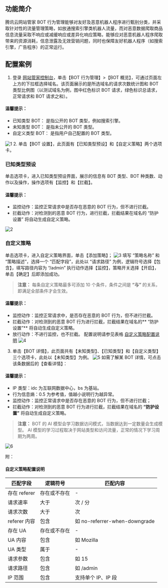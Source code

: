 ## 功能简介
腾讯云网站管家 BOT 行为管理能够对友好及恶意机器人程序进行甄别分类，并采取针对性的流量管理策略，如放通搜索引擎类机器人流量，而对恶意数据爬取商品信息流量采取不响应或减缓响应或差异化响应策略，能够应对恶意机器人程序爬取带来的资源消耗，信息泄露及无效营销问题，同时也保障友好机器人程序（如搜索引擎，广告程序）的正常运行。
## 配置案例
1. 登录 [网站管家控制台](https://console.cloud.tencent.com/guanjia)，单击【BOT 行为管理】>【BOT 概览】，可通过页面左上方的下拉框选择域名。该页面展示的是所选域名的请求次数统计图和 BOT 类型比例图（以测试域名为例，图中红色标识 BOT 请求，绿色标识总请求，正常请求和 BOT 请求之和）。
####  温馨提示：
 - 已知类型 BOT：   是指公开的 BOT 类型，例如搜索引擎。
 - 未知类型 BOT：   是指未公开的 BOT 类型。
 - 自定义类型 BOT： 是指用户自己配置的 BOT 类型。

 ![1](https://main.qcloudimg.com/raw/86acf437bdda2f0c07f5a1159ff8ebd0.png)
2. 单击【BOT 设置】，此页面有【已知类型预设】和【自定义策略】两个选项卡。
### 已知类型预设
单击选项卡，进入已知类型预设界面，展示的信息有 BOT 类型、BOT 种类数、动作以及操作，操作选项有【监控】和【拦截】。
#### 温馨提示：
 - 监控动作：监控正常请求中是否存在恶意的 BOT 行为，但不进行拦截。
 - 拦截动作：对检测到的恶意 BOT 行为，进行拦截，拦截结果在域名的 “防护设置” 将自动生成自定义策略。

 ![2](https://main.qcloudimg.com/raw/ab6688725ab9b41d98f5e3094639408a.png)
### 自定义策略
单击选项卡，进入自定义策略界面，单击【添加策略】；
 ![3](https://main.qcloudimg.com/raw/0d579157a429b1ae1eea676866ed7db6.png)
填写 “策略名称” 和 “策略描述”，选择一个 “匹配字段”，此处以 “请求路径” 为例，逻辑符号选择【包含】，填写路径内容为 “/admin” 执行动作选择【监控】，策略开关选择【开启】，单击【确定】后即添加成功。
>**注意：**
>每条自定义策略最多可添加 10 个条件，条件之间是 **“与”** 的关系，即满足全部条件才会生效。

 #### 温馨提示：  
 - 监控动作：监控正常请求中，是否存在恶意的 BOT 行为，但不进行拦截。
 - 拦截动作：对检测到的恶意 BOT 行为进行拦截，拦截结果在域名的** “防护设置”** 将自动生成自定义策略。
 - 放行动作：不进行监控，也不拦截。
配置说明请参见表格 [自定义策略配置说明](#peizhi)
 ![4](https://main.qcloudimg.com/raw/cf7b9c85acc1b6ed7ab02765bca6fead.png)

3. 单击【BOT 详情】，此页面共有【未知类型】、【已知类型】和【自定义类型】三个选项卡，此处以【未知类型】为例。
![5](https://main.qcloudimg.com/raw/585f4006402e640254520b9f02939c09.png)
如需了解某 BOT 详情，可点击该条数据后的【查看详情】：
#### 温馨提示：
 - IP 类型：idc 为互联网数据中心，bs 为基站。
 - 行为信息熵：0.5 为参考值，值越小说明行为越异常。
 - 监控动作：监控正常请求中是否存在恶意的 BOT 行为，但不进行拦截；
 - 拦截动作：对检测到的恶意 BOT 行为进行拦截，拦截结果在域名的 **“防护设置”** 将自动生成自定义策略。
 >**注意：**
 >BOT 的 AI 模型会学习数据访问模式，当数据达到一定数量会生成模型。
 >AI 模型的学习过程取决于网站类型和访问流量，正常的情况下学习周期为两周。

 ![6](https://main.qcloudimg.com/raw/3c8c880b17fb94def64e4c2616ae6644.png)

附：
<span id="peizhi">
#### 自定义策略配置说明</span>

| 匹配字段 | 逻辑符号 | 匹配内容 |
|---------|---------|---------|
| 存在 referer | 存在或不存在 | - |
| 请求速率 | 大于 | 次 / 分 |
| 请求次数	 | 大于 | 次 |
| referer 内容 | 包含 | 如 no-referrer-when-downgrade |
| 存在 UA | 存在或不存在 | - |
| UA 内容 | 包含 | 如 Mozilla |
| UA 类型 | 属于 | - |
| 请求参数 | 包含 | 如 15 |
| 请求路径 | 包含 | 如 /admin |
| IP 范围 | 包含 | 支持单个 IP、IP 段 |
